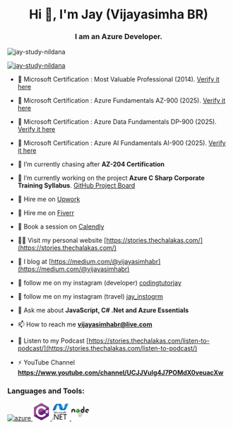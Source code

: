 <h1 align="center">Hi 👋, I'm Jay (Vijayasimha BR)</h1>
<h3 align="center">I am an Azure Developer.</h3>

<p align="left"> <img src="https://komarev.com/ghpvc/?username=jay-study-nildana&label=Profile%20views&color=0e75b6&style=flat" alt="jay-study-nildana" /> </p>

<p align="left"> <a href="https://github.com/ryo-ma/github-profile-trophy"><img src="https://github-profile-trophy.vercel.app/?username=jay-study-nildana" alt="jay-study-nildana" /></a> </p>

- 🌱 Microsoft Certification : Most Valuable Professional (2014). [Verify it here](https://www.credly.com/badges/cec537a7-2e68-4f37-9f4d-c028e6828085)
- 🌱 Microsoft Certification : Azure Fundamentals AZ-900 (2025). [Verify it here](https://learn.microsoft.com/api/credentials/share/en-us/codingtutorjay/C18A87F5CA2658F4?sharingId=B55551970B714E73)
- 🌱 Microsoft Certification : Azure Data Fundamentals DP-900 (2025). [Verify it here](https://learn.microsoft.com/api/credentials/share/en-us/codingtutorjay/EAC73CAAD464B2B4?sharingId=B55551970B714E73)
- 🌱 Microsoft Certification : Azure AI Fundamentals AI-900 (2025). [Verify it here](https://learn.microsoft.com/api/credentials/share/en-us/codingtutorjay/7B4C0BB497B40F61?sharingId=B55551970B714E73)
- 🌱 I’m currently chasing after **AZ-204 Certification** 

- 🌱 I’m currently working on the project **Azure C Sharp Corporate Training Syllabus**. [GitHub Project Board](https://github.com/users/Jay-study-nildana/projects/7)

- 🔭 Hire me on [Upwork](https://www.upwork.com/fl/vijayasimhabr)

- 👯 Hire me on [Fiverr](https://www.fiverr.com/jay_codeguy)

- 🤝 Book a session on [Calendly](https://calendly.com/jaycodingtutor/30min)

- 👨‍💻 Visit my personal website [https://stories.thechalakas.com/](https://stories.thechalakas.com/)

- 📝 I blog at [https://medium.com/@vijayasimhabr](https://medium.com/@vijayasimhabr)
- 📝 follow me on my instagram (developer) [codingtutorjay](https://www.instagram.com/codingtutorjay)
- 📝 follow me on my instagram (travel) [jay_instogrm](https://www.instagram.com/jay_instogrm)

- 💬 Ask me about **JavaScript, C# .Net and Azure Essentials**

- 📫 How to reach me **vijayasimhabr@live.com**

- 📄 Listen to my Podcast [https://stories.thechalakas.com/listen-to-podcast/](https://stories.thechalakas.com/listen-to-podcast/)

- ⚡ YouTube Channel **https://www.youtube.com/channel/UCJJVulg4J7POMdX0veuacXw**

<h3 align="left">Languages and Tools:</h3>
<p align="left">  
  <a href="https://azure.microsoft.com/en-in/" target="_blank" rel="noreferrer"> <img src="https://www.vectorlogo.zone/logos/microsoft_azure/microsoft_azure-icon.svg" alt="azure" width="40" height="40"/> </a>
  <a href="https://www.w3schools.com/cs/" target="_blank" rel="noreferrer"> <img src="https://raw.githubusercontent.com/devicons/devicon/master/icons/csharp/csharp-original.svg" alt="csharp" width="40" height="40"/> </a>  
  <a href="https://dotnet.microsoft.com/" target="_blank" rel="noreferrer"> <img src="https://raw.githubusercontent.com/devicons/devicon/master/icons/dot-net/dot-net-original-wordmark.svg" alt="dotnet" width="40" height="40"/> </a> 
  <a href="https://nodejs.org" target="_blank" rel="noreferrer"> <img src="https://raw.githubusercontent.com/devicons/devicon/master/icons/nodejs/nodejs-original-wordmark.svg" alt="nodejs" width="40" height="40"/> </a>  
</p>


